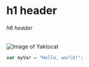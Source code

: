 # h1 header
###### h6 header
![Image of Yaktocat](https://octodex.github.com/images/yaktocat.png)
``` javascript
var myVar = "Hello, world!";
```
